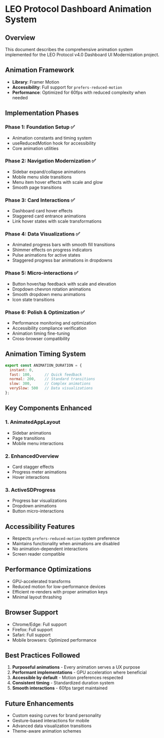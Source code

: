 # LEO Protocol Dashboard Animation System

## Overview
This document describes the comprehensive animation system implemented for the LEO Protocol v4.0 Dashboard UI Modernization project.

## Animation Framework
- **Library**: Framer Motion
- **Accessibility**: Full support for `prefers-reduced-motion`
- **Performance**: Optimized for 60fps with reduced complexity when needed

## Implementation Phases

### Phase 1: Foundation Setup ✅
- Animation constants and timing system
- useReducedMotion hook for accessibility
- Core animation utilities

### Phase 2: Navigation Modernization ✅
- Sidebar expand/collapse animations
- Mobile menu slide transitions
- Menu item hover effects with scale and glow
- Smooth page transitions

### Phase 3: Card Interactions ✅
- Dashboard card hover effects
- Staggered card entrance animations
- Link hover states with scale transformations

### Phase 4: Data Visualizations ✅
- Animated progress bars with smooth fill transitions
- Shimmer effects on progress indicators
- Pulse animations for active states
- Staggered progress bar animations in dropdowns

### Phase 5: Micro-interactions ✅
- Button hover/tap feedback with scale and elevation
- Dropdown chevron rotation animations
- Smooth dropdown menu animations
- Icon state transitions

### Phase 6: Polish & Optimization ✅
- Performance monitoring and optimization
- Accessibility compliance verification
- Animation timing fine-tuning
- Cross-browser compatibility

## Animation Timing System

```javascript
export const ANIMATION_DURATION = {
  instant: 0,
  fast: 100,      // Quick feedback
  normal: 200,    // Standard transitions  
  slow: 300,      // Complex animations
  verySlow: 500   // Data visualizations
};
```

## Key Components Enhanced

### 1. AnimatedAppLayout
- Sidebar animations
- Page transitions
- Mobile menu interactions

### 2. EnhancedOverview  
- Card stagger effects
- Progress meter animations
- Hover interactions

### 3. ActiveSDProgress
- Progress bar visualizations
- Dropdown animations
- Button micro-interactions


## Accessibility Features
- Respects `prefers-reduced-motion` system preference
- Maintains functionality when animations are disabled
- No animation-dependent interactions
- Screen reader compatible

## Performance Optimizations
- GPU-accelerated transforms
- Reduced motion for low-performance devices
- Efficient re-renders with proper animation keys
- Minimal layout thrashing

## Browser Support
- Chrome/Edge: Full support
- Firefox: Full support  
- Safari: Full support
- Mobile browsers: Optimized performance

## Best Practices Followed
1. **Purposeful animations** - Every animation serves a UX purpose
2. **Performant implementations** - GPU acceleration where beneficial
3. **Accessible by default** - Motion preferences respected
4. **Consistent timing** - Standardized duration system
5. **Smooth interactions** - 60fps target maintained

## Future Enhancements
- Custom easing curves for brand personality
- Gesture-based interactions for mobile
- Advanced data visualization transitions
- Theme-aware animation schemes